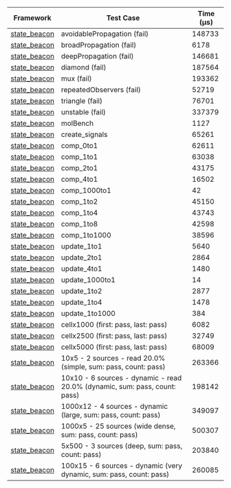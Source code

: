 | Framework | Test Case | Time (μs) |
| --- | --- | --- |
| [state_beacon](https://github.com/jinyus/dart_beacon) | avoidablePropagation (fail) | 148733 |
| [state_beacon](https://github.com/jinyus/dart_beacon) | broadPropagation (fail) | 6178 |
| [state_beacon](https://github.com/jinyus/dart_beacon) | deepPropagation (fail) | 146681 |
| [state_beacon](https://github.com/jinyus/dart_beacon) | diamond (fail) | 187564 |
| [state_beacon](https://github.com/jinyus/dart_beacon) | mux (fail) | 193362 |
| [state_beacon](https://github.com/jinyus/dart_beacon) | repeatedObservers (fail) | 52719 |
| [state_beacon](https://github.com/jinyus/dart_beacon) | triangle (fail) | 76701 |
| [state_beacon](https://github.com/jinyus/dart_beacon) | unstable (fail) | 337379 |
| [state_beacon](https://github.com/jinyus/dart_beacon) | molBench | 1127 |
| [state_beacon](https://github.com/jinyus/dart_beacon) | create_signals | 65261 |
| [state_beacon](https://github.com/jinyus/dart_beacon) | comp_0to1 | 62611 |
| [state_beacon](https://github.com/jinyus/dart_beacon) | comp_1to1 | 63038 |
| [state_beacon](https://github.com/jinyus/dart_beacon) | comp_2to1 | 43175 |
| [state_beacon](https://github.com/jinyus/dart_beacon) | comp_4to1 | 16502 |
| [state_beacon](https://github.com/jinyus/dart_beacon) | comp_1000to1 | 42 |
| [state_beacon](https://github.com/jinyus/dart_beacon) | comp_1to2 | 45150 |
| [state_beacon](https://github.com/jinyus/dart_beacon) | comp_1to4 | 43743 |
| [state_beacon](https://github.com/jinyus/dart_beacon) | comp_1to8 | 42598 |
| [state_beacon](https://github.com/jinyus/dart_beacon) | comp_1to1000 | 38596 |
| [state_beacon](https://github.com/jinyus/dart_beacon) | update_1to1 | 5640 |
| [state_beacon](https://github.com/jinyus/dart_beacon) | update_2to1 | 2864 |
| [state_beacon](https://github.com/jinyus/dart_beacon) | update_4to1 | 1480 |
| [state_beacon](https://github.com/jinyus/dart_beacon) | update_1000to1 | 14 |
| [state_beacon](https://github.com/jinyus/dart_beacon) | update_1to2 | 2877 |
| [state_beacon](https://github.com/jinyus/dart_beacon) | update_1to4 | 1478 |
| [state_beacon](https://github.com/jinyus/dart_beacon) | update_1to1000 | 384 |
| [state_beacon](https://github.com/jinyus/dart_beacon) | cellx1000 (first: pass, last: pass) | 6082 |
| [state_beacon](https://github.com/jinyus/dart_beacon) | cellx2500 (first: pass, last: pass) | 32749 |
| [state_beacon](https://github.com/jinyus/dart_beacon) | cellx5000 (first: pass, last: pass) | 68009 |
| [state_beacon](https://github.com/jinyus/dart_beacon) | 10x5 - 2 sources - read 20.0% (simple, sum: pass, count: pass) | 263366 |
| [state_beacon](https://github.com/jinyus/dart_beacon) | 10x10 - 6 sources - dynamic - read 20.0% (dynamic, sum: pass, count: pass) | 198142 |
| [state_beacon](https://github.com/jinyus/dart_beacon) | 1000x12 - 4 sources - dynamic (large, sum: pass, count: pass) | 349097 |
| [state_beacon](https://github.com/jinyus/dart_beacon) | 1000x5 - 25 sources (wide dense, sum: pass, count: pass) | 500307 |
| [state_beacon](https://github.com/jinyus/dart_beacon) | 5x500 - 3 sources (deep, sum: pass, count: pass) | 203840 |
| [state_beacon](https://github.com/jinyus/dart_beacon) | 100x15 - 6 sources - dynamic (very dynamic, sum: pass, count: pass) | 260085 |
